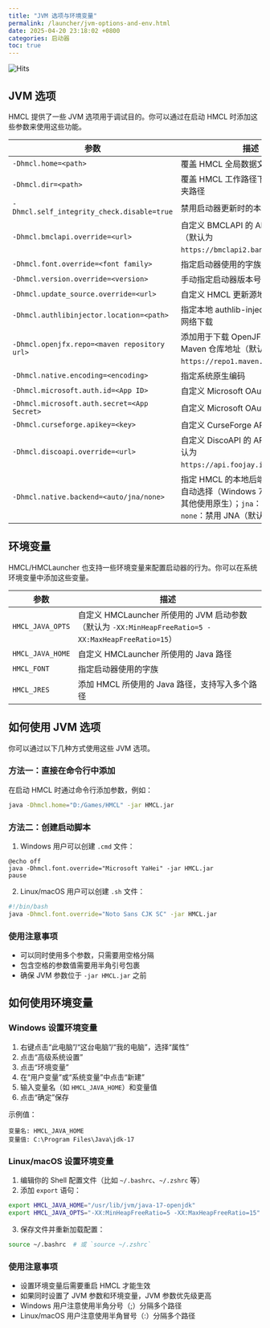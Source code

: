 ```yaml
---
title: "JVM 选项与环境变量"
permalink: /launcher/jvm-options-and-env.html
date: 2025-04-20 23:18:02 +0800
categories: 启动器
toc: true
---
```


![Hits](https://hits.zkitefly.eu.org/?tag=https%3A%2F%2Fdocs.hmcl.net%2Flauncher%2Fjvm-options-and-env.html)

## JVM 选项

HMCL 提供了一些 JVM 选项用于调试目的。你可以通过在启动 HMCL 时添加这些参数来使用这些功能。

| 参数 | 描述 |
|------|------|
| `-Dhmcl.home=<path>` | 覆盖 HMCL 全局数据文件夹路径 |
| `-Dhmcl.dir=<path>` | 覆盖 HMCL 工作路径下的 .hmcl 文件夹路径 |
| `-Dhmcl.self_integrity_check.disable=true` | 禁用启动器更新时的本体完整性检查 |
| `-Dhmcl.bmclapi.override=<url>` | 自定义 BMCLAPI 的 API Root 地址（默认为 `https://bmclapi2.bangbang93.com`）|
| `-Dhmcl.font.override=<font family>` | 指定启动器使用的字族 |
| `-Dhmcl.version.override=<version>` | 手动指定启动器版本号 |
| `-Dhmcl.update_source.override=<url>` | 自定义 HMCL 更新源地址 |
| `-Dhmcl.authlibinjector.location=<path>` | 指定本地 authlib-injector 路径，不从网络下载 |
| `-Dhmcl.openjfx.repo=<maven repository url>` | 添加用于下载 OpenJFX 的自定义 Maven 仓库地址（默认为 `https://repo1.maven.org/maven2`）|
| `-Dhmcl.native.encoding=<encoding>` | 指定系统原生编码 |
| `-Dhmcl.microsoft.auth.id=<App ID>` | 自定义 Microsoft OAuth 应用程序 ID |
| `-Dhmcl.microsoft.auth.secret=<App Secret>` | 自定义 Microsoft OAuth 应用程序密钥 |
| `-Dhmcl.curseforge.apikey=<key>` | 自定义 CurseForge API 密钥 |
| `-Dhmcl.discoapi.override=<url>` | 自定义 DiscoAPI 的 API Root 地址（默认为 `https://api.foojay.io/disco/v3.0`）|
| `-Dhmcl.native.backend=<auto/jna/none>` | 指定 HMCL 的本地后端类型。`auto`：自动选择（Windows 7+ 使用 JNA，其他使用原生）；`jna`：强制使用 JNA；`none`：禁用 JNA（默认为 `auto`）|

## 环境变量

HMCL/HMCLauncher 也支持一些环境变量来配置启动器的行为。你可以在系统环境变量中添加这些变量。

| 参数 | 描述 |
|------|------|
| `HMCL_JAVA_OPTS` | 自定义 HMCLauncher 所使用的 JVM 启动参数（默认为 `-XX:MinHeapFreeRatio=5 -XX:MaxHeapFreeRatio=15`）|
| `HMCL_JAVA_HOME` | 自定义 HMCLauncher 所使用的 Java 路径 |
| `HMCL_FONT` | 指定启动器使用的字族 |
| `HMCL_JRES` | 添加 HMCL 所使用的 Java 路径，支持写入多个路径 |

## 如何使用 JVM 选项

你可以通过以下几种方式使用这些 JVM 选项。

### 方法一：直接在命令行中添加

在启动 HMCL 时通过命令行添加参数，例如：

```bash
java -Dhmcl.home="D:/Games/HMCL" -jar HMCL.jar
```

### 方法二：创建启动脚本

1. Windows 用户可以创建 `.cmd` 文件：
```batch
@echo off
java -Dhmcl.font.override="Microsoft YaHei" -jar HMCL.jar
pause
```

2. Linux/macOS 用户可以创建 `.sh` 文件：
```bash
#!/bin/bash
java -Dhmcl.font.override="Noto Sans CJK SC" -jar HMCL.jar
```

### 使用注意事项

- 可以同时使用多个参数，只需要用空格分隔
- 包含空格的参数值需要用半角引号包裹
- 确保 JVM 参数位于 `-jar HMCL.jar` 之前

## 如何使用环境变量

### Windows 设置环境变量

1. 右键点击“此电脑”/“这台电脑”/“我的电脑”，选择“属性”
2. 点击“高级系统设置”
3. 点击“环境变量”
4. 在“用户变量”或“系统变量”中点击“新建”
5. 输入变量名（如 `HMCL_JAVA_HOME`）和变量值
6. 点击“确定”保存

示例值：
```
变量名: HMCL_JAVA_HOME
变量值: C:\Program Files\Java\jdk-17
```

### Linux/macOS 设置环境变量

1. 编辑你的 Shell 配置文件（比如 `~/.bashrc`、`~/.zshrc` 等）
2. 添加 `export` 语句：

```bash
export HMCL_JAVA_HOME="/usr/lib/jvm/java-17-openjdk"
export HMCL_JAVA_OPTS="-XX:MinHeapFreeRatio=5 -XX:MaxHeapFreeRatio=15"
```

3. 保存文件并重新加载配置：
```bash
source ~/.bashrc  # 或 `source ~/.zshrc`
```

### 使用注意事项

- 设置环境变量后需要重启 HMCL 才能生效
- 如果同时设置了 JVM 参数和环境变量，JVM 参数优先级更高
- Windows 用户注意使用半角分号（;）分隔多个路径
- Linux/macOS 用户注意使用半角冒号（:）分隔多个路径

